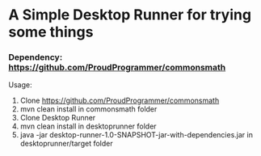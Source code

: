 # A Simple Desktop Runner for trying some things

### Dependency: https://github.com/ProudProgrammer/commonsmath

Usage:
1. Clone https://github.com/ProudProgrammer/commonsmath
2. mvn clean install in commonsmath folder
3. Clone Desktop Runner
4. mvn clean install in desktoprunner folder
5. java -jar desktop-runner-1.0-SNAPSHOT-jar-with-dependencies.jar in desktoprunner/target folder